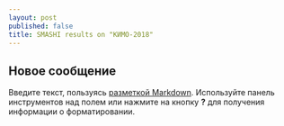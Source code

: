```yaml
---
layout: post
published: false
title: SMASHI results on "КИМО-2018"
---
```

## Новое сообщение

Введите текст, пользуясь [разметкой Markdown](http://daringfireball.net/projects/markdown/). Используйте панель инструментов над полем или нажмите на кнопку **?** для получения информации о форматировании.
